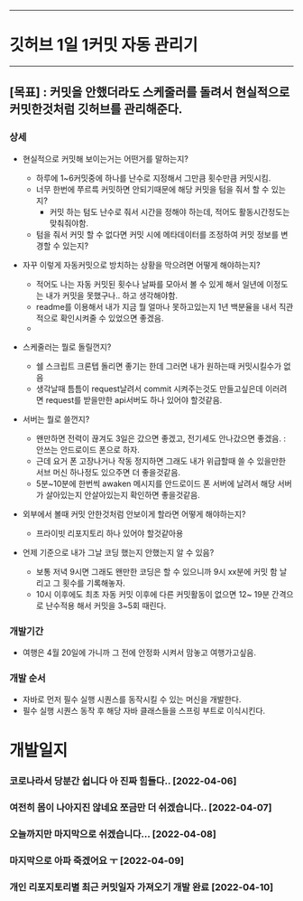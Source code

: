 ***
# 깃허브 1일 1커밋 자동 관리기
***
## [목표] : 커밋을 안했더라도 스케줄러를 돌려서 현실적으로 커밋한것처럼 깃허브를 관리해준다.
### 상세
- 현실적으로 커밋해 보이는거는 어떤거를 말하는지?
  - 하루에 1~6커밋중에 하나를 난수로 지정해서 그만큼 횟수만큼 커밋시킴.
  - 너무 한번에 쭈르륵 커밋하면 안되기때문에 해당 커밋을 텀을 줘서 할 수 있는지?
    - 커밋 하는 텀도 난수로 줘서 시간을 정해야 하는데, 적어도 활동시간정도는 맞춰줘야함.
  - 텀을 줘서 커밋 할 수 없다면 커밋 시에 메타데이터를 조정하여 커밋 정보를 변경할 수 있는지?
  
- 자꾸 이렇게 자동커밋으로 방치하는 상황을 막으려면 어떻게 해야하는지?
  - 적어도 나는 자동 커밋된 횟수나 날짜를 모아서 볼 수 있게 해서 일년에 이정도는  내가 커밋을 못했구나.. 하고 생각해야함.
  - readme를 이용해서 내가 지금 뭘 얼마나 못하고있는지 1년 백분율을 내서 직관적으로 확인시켜줄 수 있었으면 좋겠음.
  - 
- 스케줄러는 뭘로 돌릴껀지?
  - 쉘 스크립트 크론텝 돌리면 좋기는 한데 그러면 내가 원하는때 커밋시킬수가 없음
  - 생각날때 틈틈이 request날려서 commit 시켜주는것도 만들고싶은데 이러려면 request를 받을만한 api서버도 하나 있어야 할것같음.
  
- 서버는 뭘로 쓸껀지?
  - 왠만하면 전력이 끊겨도 3일은 갔으면 좋겠고, 전기세도 안나갔으면 좋겠음. : 안쓰는 안드로이드 폰으로 하자.
  - 근데 요거 폰 고장나거나 작동 정지하면 그래도 내가 위급할때 쓸 수 있을만한 서브 머신 하나정도 있으주면 더 좋을것같음.
  - 5분~10분에 한번씩 awaken 메시지를 안드로이드 폰 서버에 날려서 해당 서버가 살아있는지 안살아있는지 확인하면 좋을것같음.
  
- 외부에서 볼때 커밋 안한것처럼 안보이게 할라면 어떻게 해야하는지?
  - 프라이빗 리포지토리 하나 있어야 할것같아용

- 언제 기준으로 내가 그날 코딩 했는지 안했는지 알 수 있음?
  - 보통 저녁 9시면 그래도 왠만한 코딩은 할 수 있으니까 9시 xx분에 커밋 함 날리고 그 횟수를 기록해놓자.
  - 10시 이후에도 최초 자동 커밋 이후에 다른 커밋활동이 없으면 12~ 19분 간격으로 난수적용 해서 커밋을 3~5회 때린다.

### 개발기간 
- 여행은 4월 20일에 가니까 그 전에 안정화 시켜서 맘놓고 여행가고싶음.



### 개발 순서

- 자바로 먼저 필수 실행 시퀀스를 동작시킬 수 있는 머신을 개발한다.
- 필수 실행 시퀀스 동작 후 해당 자바 클래스들을 스프링 부트로 이식시킨다.

# 개발일지
### 코로나라서 당분간 쉽니다 아 진짜 힘들다.. [2022-04-06] 
### 여전히 몸이 나아지진 않네요 쪼금만 더 쉬겠습니다.. [2022-04-07]
### 오늘까지만 마지막으로 쉬겠습니다... [2022-04-08]
### 마지막으로 아파 죽겠어요 ㅜ [2022-04-09]
### 개인 리포지토리별 최근 커밋일자 가져오기 개발 완료 [2022-04-10]
